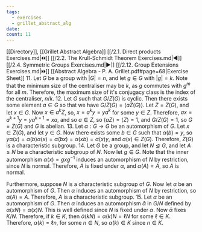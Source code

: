 ```yaml
---
tags:
  - exercises
  - grillet_abstract_alg
date:
count: 11
---
```

[[Directory]], [[Grillet Abstract Algebra]]
[[/2.1. Direct products Exercises.md|🞀🞀]] [[/2.2. The Krull-Schmidt Theorem Exercises.md|◀]] [[/2.4. Symmetric Groups Exercises.md|▶]] [[/2.12. Group Extensions Exercises.md|🞂🞂]]
[[Abstract Algebra - P. A. Grillet.pdf#page=68|Exercise Sheet]]
11. 
Let $G$ be a group with ${} |G|=n {}$, and let ${} g \in G {}$ with ${} |g|=k {}$. Note that the minimum size of the centraliser may be $k$, as $g$ commutes with ${} g^{m}$ for all $m$. Therefore, the maximum size of it's conjugacy class is the index of the centraliser, ${} n /k {}$. 
12. 
Let $G$ such that $G/Z(G) {}$ is cyclic. Then there exists some element ${} a \in G {}$ so that we have ${} G / Z(G)=\langle aZ(G) \rangle  {}$. Let ${} Z=Z(G) {}$, and let ${} x \in G {}$. Now ${} x \in a^{k}Z {}$, so, ${} x=a^{k}y=ya^{k} {}$ for some ${} y \in Z {}$. Therefore, ${} ax=a^{k+1}y=ya^{k+1}=xa {}$, and so ${} a \in Z {}$, so ${} \langle aZ \rangle =\langle Z \rangle =1 {}$, and ${} G/Z(G)=1 {}$, so ${} G = Z(G) {}$ and $G$ is abelian.
13. 
Let $\alpha:G\to{}G {}$ be an automorphism of $G$. Let ${} x \in Z(G) {}$, and let ${} y \in G {}$. Now there exists some ${} b \in G {}$ such that ${} \alpha(b)=y {}$, so ${} y\alpha(x)=\alpha(b)\alpha(x)=\alpha(bx)=\alpha(xb)=\alpha(x)y {}$, and ${} \alpha(x) \in Z(G) {}$. Therefore, ${} Z(G) {}$ is a characteristic subgroup.
14. 
Let $G$ be a group, and let $N\trianglelefteq G$, and let $A\leq N$ be a characteristic subgroup of $N$. Now let ${} g \in G$. Note that the inner automorphism ${} \alpha(x)=gxg^{-1} {}$ induces an automorphism of ${} N {}$ by restriction, since ${} N$ is normal. Therefore, $A$ is fixed under $\alpha$, and $\alpha(A)=A {}$, so $A$ is normal. 

Furthermore, suppose $N {}$ is a characteristic subgroup of ${} G {}$. Now let ${} \alpha {}$ be an automorphism of $G$. Then $\alpha$ induces an automorphism of $N$ by restriction, so $\alpha(A)=A {}$. Therefore, $A$ is a characteristic subgroup.
15. 
Let $\alpha$ be an automorphism of $G$. Then $\alpha$ induces an automorphism ${} \bar{\alpha} {}$ in ${} G /N {}$ defined by ${} \alpha(xN)=\alpha(x)N {}$. This is well defined since $N$ is fixed under $\alpha$. Now $\bar{\alpha} {}$ fixes ${} K /N {}$. Therefore, if ${} k \in K {}$, then ${} \bar{\alpha}(kN)=\alpha(k)N=\ell N {}$ for some ${} \ell \in K {}$. Therefore, ${} \alpha(k)=\ell n {}$, for some ${} n \in N {}$, so ${} \alpha(k) \in K {}$ since ${} n \in K {}$.


